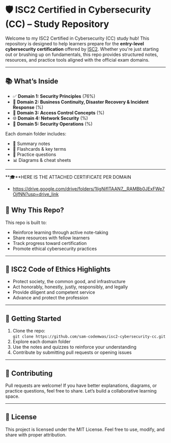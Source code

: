 # 🛡️ ISC2 Certified in Cybersecurity (CC) – Study Repository

Welcome to my ISC2 Certified in Cybersecurity (CC) study hub! This repository is designed to help learners prepare for the **entry-level cybersecurity certification** offered by [ISC2](https://www.isc2.org/Certifications/CC). Whether you're just starting out or brushing up on fundamentals, this repo provides structured notes, resources, and practice tools aligned with the official exam domains.

---

## 📚 What’s Inside

- ✅ **Domain 1: Security Principles** (76%)
- 🔄 **Domain 2: Business Continuity, Disaster Recovery & Incident Response** (%)
- 🔐 **Domain 3: Access Control Concepts** (%)
- 🌐 **Domain 4: Network Security** (%)
- 🧭 **Domain 5: Security Operations** (%)

Each domain folder includes:
- 📄 Summary notes
- 🧠 Flashcards & key terms
- 🧪 Practice questions
- 📊 Diagrams & cheat sheets

---
**🎓**HERE IS THE ATTACHED CERTIFICATE PER DOMAIN

- https://drive.google.com/drive/folders/1ligNiflTAAN7__RAMBb0JExFWe7OjfNN?usp=drive_link


## 🧠 Why This Repo?

This repo is built to:
- Reinforce learning through active note-taking
- Share resources with fellow learners
- Track progress toward certification
- Promote ethical cybersecurity practices

---

## 🧾 ISC2 Code of Ethics Highlights

- Protect society, the common good, and infrastructure
- Act honorably, honestly, justly, responsibly, and legally
- Provide diligent and competent service
- Advance and protect the profession

---

## 🚀 Getting Started

1. Clone the repo:  
   `git clone https://github.com/sam-codemwas/isc2-cybersecurity-cc.git`
2. Explore each domain folder
3. Use the notes and quizzes to reinforce your understanding
4. Contribute by submitting pull requests or opening issues

---

## 🤝 Contributing

Pull requests are welcome! If you have better explanations, diagrams, or practice questions, feel free to share. Let’s build a collaborative learning space.

---

## 📌 License

This project is licensed under the MIT License. Feel free to use, modify, and share with proper attribution.

